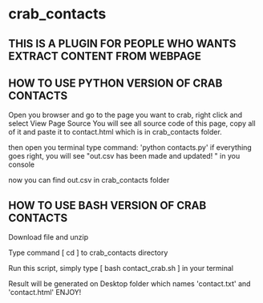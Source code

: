 # crab_contacts
## THIS IS A PLUGIN FOR PEOPLE WHO WANTS EXTRACT CONTENT FROM WEBPAGE

## HOW TO USE PYTHON VERSION OF CRAB CONTACTS
Open you browser and go to the page you want to crab, right click and select View Page Source
You will see all source code of this page, copy all of it and paste it to contact.html which is
in crab_contacts folder.

then open you terminal
type command: 'python contacts.py'
if everything goes right, you will see "out.csv has been made and updated! " in you console

now you can find out.csv in crab_contacts folder



## HOW TO USE BASH VERSION OF CRAB CONTACTS
Download file and unzip

Type command [ cd ] to crab_contacts directory

Run this script, simply type [ bash contact_crab.sh ] in your terminal

Result will be generated on Desktop folder which names 'contact.txt' and 'contact.html'
ENJOY!


